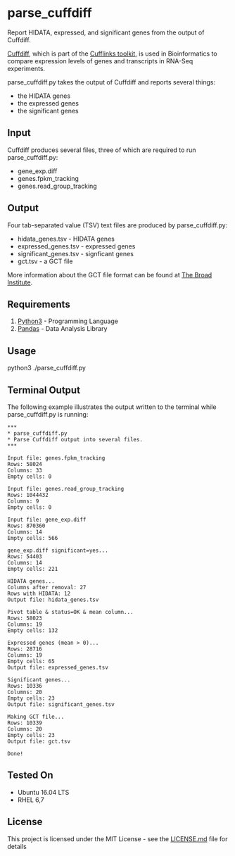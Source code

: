 # parse_cuffdiff
Report HIDATA, expressed, and significant genes from the output of Cuffdiff.

[Cuffdiff](http://cole-trapnell-lab.github.io/cufflinks/cuffdiff/), which is part of the [Cufflinks toolkit](http://cole-trapnell-lab.github.io/cufflinks/), is used in Bioinformatics to compare expression levels of genes and transcripts in RNA-Seq experiments.

parse_cuffdiff.py takes the output of Cuffdiff and reports several things:

* the HIDATA genes
* the expressed genes
* the significant genes

## Input

Cuffdiff produces several files, three of which are required to run parse_cuffdiff.py:

* gene_exp.diff
* genes.fpkm_tracking
* genes.read_group_tracking

## Output

Four tab-separated value (TSV) text files are produced by parse_cuffdiff.py:

* hidata_genes.tsv - HIDATA genes
* expressed_genes.tsv - expressed genes
* significant_genes.tsv - signficant genes
* gct.tsv - a GCT file

More information about the GCT file format can be found at [The Broad Institute](https://software.broadinstitute.org/software/igv/GCT).

## Requirements

1. [Python3](https://www.python.org/) - Programming Language
2. [Pandas](https://pandas.pydata.org/) - Data Analysis Library

## Usage

python3 ./parse_cuffdiff.py

## Terminal Output

The following example illustrates the output written to the terminal while parse_cuffdiff.py is running:

```
***
* parse_cuffdiff.py
* Parse Cuffdiff output into several files.
***

Input file: genes.fpkm_tracking
Rows: 58024
Columns: 33
Empty cells: 0

Input file: genes.read_group_tracking
Rows: 1044432
Columns: 9
Empty cells: 0

Input file: gene_exp.diff
Rows: 870360
Columns: 14
Empty cells: 566

gene_exp.diff significant=yes...
Rows: 54403
Columns: 14
Empty cells: 221

HIDATA genes...
Columns after removal: 27
Rows with HIDATA: 12
Output file: hidata_genes.tsv

Pivot table & status=OK & mean column...
Rows: 58023
Columns: 19
Empty cells: 132

Expressed genes (mean > 0)...
Rows: 28716
Columns: 19
Empty cells: 65
Output file: expressed_genes.tsv

Significant genes...
Rows: 10336
Columns: 20
Empty cells: 23
Output file: significant_genes.tsv

Making GCT file...
Rows: 10339
Columns: 20
Empty cells: 23
Output file: gct.tsv

Done!
```
## Tested On
* Ubuntu 16.04 LTS
* RHEL 6,7

## License

This project is licensed under the MIT License - see the [LICENSE.md](LICENSE.md) file for details
